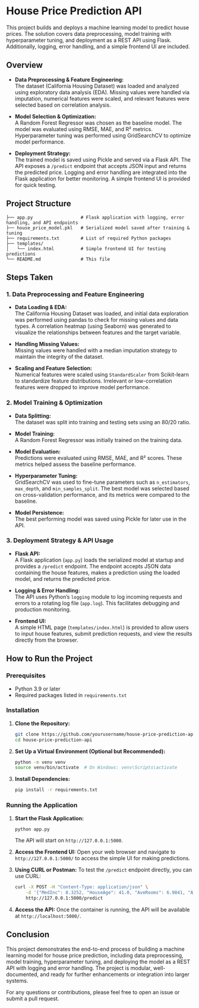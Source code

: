 # House Price Prediction API

This project builds and deploys a machine learning model to predict house prices. The solution covers data preprocessing, model training with hyperparameter tuning, and deployment as a REST API using Flask. Additionally, logging, error handling, and a simple frontend UI are included.

## Overview

- **Data Preprocessing & Feature Engineering:**  
  The dataset (California Housing Dataset) was loaded and analyzed using exploratory data analysis (EDA). Missing values were handled via imputation, numerical features were scaled, and relevant features were selected based on correlation analysis.

- **Model Selection & Optimization:**  
  A Random Forest Regressor was chosen as the baseline model. The model was evaluated using RMSE, MAE, and R² metrics. Hyperparameter tuning was performed using GridSearchCV to optimize model performance.

- **Deployment Strategy:**  
  The trained model is saved using Pickle and served via a Flask API. The API exposes a `/predict` endpoint that accepts JSON input and returns the predicted price. Logging and error handling are integrated into the Flask application for better monitoring. A simple frontend UI is provided for quick testing.

## Project Structure

```
├── app.py                  # Flask application with logging, error handling, and API endpoints
├── house_price_model.pkl   # Serialized model saved after training & tuning
├── requirements.txt        # List of required Python packages
├── templates/
│   └── index.html          # Simple frontend UI for testing predictions
└── README.md               # This file
```

## Steps Taken

### 1. Data Preprocessing and Feature Engineering

- **Data Loading & EDA:**  
  The California Housing Dataset was loaded, and initial data exploration was performed using pandas to check for missing values and data types. A correlation heatmap (using Seaborn) was generated to visualize the relationships between features and the target variable.

- **Handling Missing Values:**  
  Missing values were handled with a median imputation strategy to maintain the integrity of the dataset.

- **Scaling and Feature Selection:**  
  Numerical features were scaled using `StandardScaler` from Scikit-learn to standardize feature distributions. Irrelevant or low-correlation features were dropped to improve model performance.

### 2. Model Training & Optimization

- **Data Splitting:**  
  The dataset was split into training and testing sets using an 80/20 ratio.

- **Model Training:**  
  A Random Forest Regressor was initially trained on the training data.

- **Model Evaluation:**  
  Predictions were evaluated using RMSE, MAE, and R² scores. These metrics helped assess the baseline performance.

- **Hyperparameter Tuning:**  
  GridSearchCV was used to fine-tune parameters such as `n_estimators`, `max_depth`, and `min_samples_split`. The best model was selected based on cross-validation performance, and its metrics were compared to the baseline.

- **Model Persistence:**  
  The best performing model was saved using Pickle for later use in the API.

### 3. Deployment Strategy & API Usage

- **Flask API:**  
  A Flask application (`app.py`) loads the serialized model at startup and provides a `/predict` endpoint. The endpoint accepts JSON data containing the house features, makes a prediction using the loaded model, and returns the predicted price.

- **Logging & Error Handling:**  
  The API uses Python’s `logging` module to log incoming requests and errors to a rotating log file (`app.log`). This facilitates debugging and production monitoring.

- **Frontend UI:**  
  A simple HTML page (`templates/index.html`) is provided to allow users to input house features, submit prediction requests, and view the results directly from the browser.

## How to Run the Project

### Prerequisites

- Python 3.9 or later
- Required packages listed in `requirements.txt`

### Installation

1. **Clone the Repository:**
   ```bash
   git clone https://github.com/yourusername/house-price-prediction-api.git
   cd house-price-prediction-api
   ```

2. **Set Up a Virtual Environment (Optional but Recommended):**
   ```bash
   python -m venv venv
   source venv/bin/activate  # On Windows: venv\Scripts\activate
   ```

3. **Install Dependencies:**
   ```bash
   pip install -r requirements.txt
   ```

### Running the Application

1. **Start the Flask Application:**
   ```bash
   python app.py
   ```
   The API will start on `http://127.0.0.1:5000`.

2. **Access the Frontend UI:**
   Open your web browser and navigate to `http://127.0.0.1:5000/` to access the simple UI for making predictions.

3. **Using CURL or Postman:**
   To test the `/predict` endpoint directly, you can use CURL:
   ```bash
   curl -X POST -H "Content-Type: application/json" \
       -d '{"MedInc": 8.3252, "HouseAge": 41.0, "AveRooms": 6.9841, "AveBedrms": 1.0238, "Population": 322.0, "AveOccup": 2.5556, "Latitude": 37.88, "Longitude": -122.23}' \
       http://127.0.0.1:5000/predict
   ```

3. **Access the API:**
   Once the container is running, the API will be available at `http://localhost:5000/`.

## Conclusion

This project demonstrates the end-to-end process of building a machine learning model for house price prediction, including data preprocessing, model training, hyperparameter tuning, and deploying the model as a REST API with logging and error handling. The project is modular, well-documented, and ready for further enhancements or integration into larger systems.

For any questions or contributions, please feel free to open an issue or submit a pull request.

